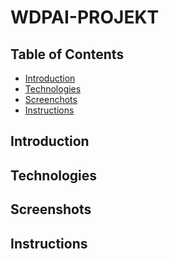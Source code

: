 # WDPAI-PROJEKT

## Table of Contents

- [Introduction](#introduction)
- [Technologies](#technologies)
- [Screenchots](#screenshots)
- [Instructions](#instructions)

## Introduction

## Technologies

## Screenshots

## Instructions